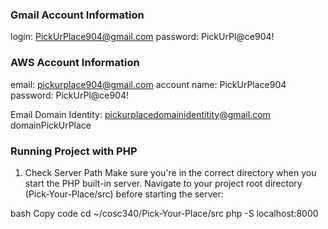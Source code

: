 ### Gmail Account Information

login: PickUrPlace904@gmail.com
password: PickUrPl@ce904!

### AWS Account Information

email: pickurplace904@gmail.com
account name: PickUrPlace904
password: PickUrPl@ce904!

Email Domain Identity:
pickurplacedomainidentitity@gmail.com
domainPickUrPlace

### Running Project with PHP

1. Check Server Path
   Make sure you're in the correct directory when you start the PHP built-in server. Navigate to your project root directory (Pick-Your-Place/src) before starting the server:

bash
Copy code
cd ~/cosc340/Pick-Your-Place/src
php -S localhost:8000
